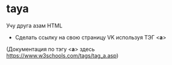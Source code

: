 # taya
Учу друга азам HTML


* Сделать ссылку на свою страницу VK используя ТЭГ <**a**>

(Документация по тэгу <**a**> здесь https://www.w3schools.com/tags/tag_a.asp) 
